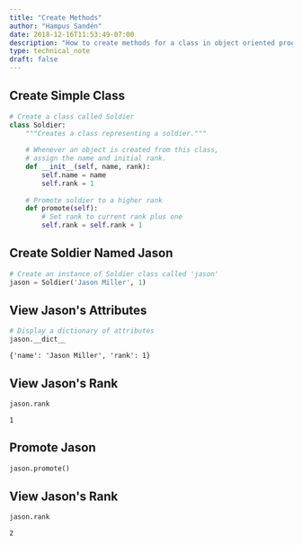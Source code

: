 ```yaml
---
title: "Create Methods"
author: "Hampus Sandén"
date: 2018-12-16T11:53:49-07:00
description: "How to create methods for a class in object oriented programming in Python."
type: technical_note
draft: false
---
```

## Create Simple Class


```python
# Create a class called Soldier
class Soldier:
    """Creates a class representing a soldier."""
    
    # Whenever an object is created from this class,
    # assign the name and initial rank.
    def __init__(self, name, rank):
        self.name = name
        self.rank = 1
        
    # Promote soldier to a higher rank
    def promote(self):
        # Set rank to current rank plus one
        self.rank = self.rank + 1
```

## Create Soldier Named Jason


```python
# Create an instance of Soldier class called 'jason'
jason = Soldier('Jason Miller', 1)
```

## View Jason's Attributes


```python
# Display a dictionary of attributes
jason.__dict__
```




    {'name': 'Jason Miller', 'rank': 1}



## View Jason's Rank


```python
jason.rank
```




    1



## Promote Jason


```python
jason.promote()
```

## View Jason's Rank


```python
jason.rank
```




    2


